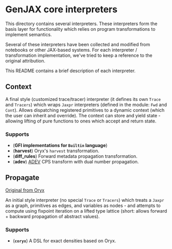 # GenJAX core interpreters

This directory contains several interpreters. These interpreters form the basis layer for functionality which relies on program transformations to implement semantics.

Several of these interpreters have been collected and modified from notebooks or other JAX-based systems. For each interpreter / transformation implementation, we've tried to keep a reference to the original attribution.

This README contains a brief description of each interpreter.

## Context

A final style (customized trace/tracer) interpreter (it defines its own `Trace` and `Tracers`) which wraps `Jaxpr` interpreters (defined in the module: `Fwd` and `Cont`). Allows dispatching registered primitives to a dynamic context (which the user can inherit and override). The context can store and yield state - allowing lifting of pure functions to ones which accept and return state.

### Supports

* (**GFI implementations for `Builtin` language**)
* (**harvest**) Oryx's `harvest` transformation.
* (**diff_rules**) Forward metadata propagation transformation.
* (**adev**) [ADEV](https://arxiv.org/pdf/2212.06386.pdf) CPS transform with dual number propagation.

## Propagate

[Original from Oryx][oryx_propagate]

An initial style interpreter (no special `Trace` or `Tracers`) which treats a `Jaxpr` as a graph, primitives as edges, and variables as nodes - and attempts to compute using fixpoint iteration on a lifted type lattice (short: allows forward + backward propagation of abstract values).

### Supports

* (**`coryx`**) A DSL for exact densities based on Oryx.

[effects_notebook]: https://colab.research.google.com/drive/1HGs59anVC2AOsmt7C4v8yD6v8gZSJGm6#scrollTo=ukjVJ2Ls_6Q3
[oryx_propagate]: https://github.com/jax-ml/oryx/blob/main/oryx/core/interpreters/propagate.py
[oryx_harvest]: https://github.com/jax-ml/oryx/blob/main/oryx/core/interpreters/harvest.py
